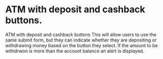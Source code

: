 # ATM with deposit and cashback buttons.
 ATM with deposit and cashback buttons
 This will allow users to use the same submit form, 
 but they can indicate whether they are depositing or withdrawing money based on the button they select. 
 If the amount to be withdrwon is more than the account balance an alert is displayed. 
